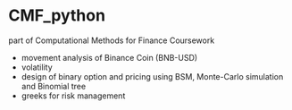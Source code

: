 # CMF_python

part of Computational Methods for Finance Coursework
 - movement analysis of Binance Coin (BNB-USD)
 - volatility
 - design of binary option and pricing using BSM, Monte-Carlo simulation and Binomial tree
 - greeks for risk management
